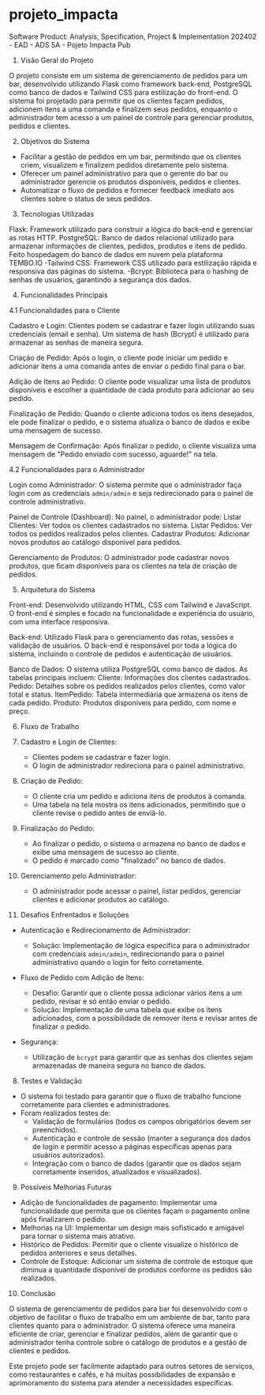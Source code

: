 # projeto_impacta
Software Product: Analysis, Specification, Project &amp; Implementation 202402 - EAD - ADS 5A - Pojeto Impacta Pub

1. Visão Geral do Projeto

O projeto consiste em um sistema de gerenciamento de pedidos para um bar, desenvolvido utilizando Flask como framework back-end, PostgreSQL como banco de dados e Tailwind CSS para estilização do front-end. O sistema foi projetado para permitir que os clientes façam pedidos, adicionem itens a uma comanda e finalizem seus pedidos, enquanto o administrador tem acesso a um painel de controle para gerenciar produtos, pedidos e clientes.

2. Objetivos do Sistema

- Facilitar a gestão de pedidos em um bar, permitindo que os clientes criem, visualizem e finalizem pedidos diretamente pelo sistema.
- Oferecer um painel administrativo para que o gerente do bar ou administrador gerencie os produtos disponíveis, pedidos e clientes.
- Automatizar o fluxo de pedidos e fornecer feedback imediato aos clientes sobre o status de seus pedidos.
  
3. Tecnologias Utilizadas

Flask: Framework utilizado para construir a lógica do back-end e gerenciar as rotas HTTP.
PostgreSQL: Banco de dados relacional utilizado para armazenar informações de clientes, pedidos, produtos e itens de pedido. Feito hospedagem do banco de dados em nuvem pela plataforma TEMBO.IO
-Tailwind CSS: Framework CSS utilizado para estilização rápida e responsiva das páginas do sistema.
-Bcrypt: Biblioteca para o hashing de senhas de usuários, garantindo a segurança dos dados.

4. Funcionalidades Principais

4.1 Funcionalidades para o Cliente

Cadastro e Login: Clientes podem se cadastrar e fazer login utilizando suas credenciais (email e senha). Um sistema de hash (Bcrypt) é utilizado para armazenar as senhas de maneira segura.
  
Criação de Pedido: Após o login, o cliente pode iniciar um pedido e adicionar itens a uma comanda antes de enviar o pedido final para o bar.

Adição de Itens ao Pedido: O cliente pode visualizar uma lista de produtos disponíveis e escolher a quantidade de cada produto para adicionar ao seu pedido.

Finalização de Pedido: Quando o cliente adiciona todos os itens desejados, ele pode finalizar o pedido, e o sistema atualiza o banco de dados e exibe uma mensagem de sucesso.

Mensagem de Confirmação: Após finalizar o pedido, o cliente visualiza uma mensagem de "Pedido enviado com sucesso, aguarde!" na tela.

4.2 Funcionalidades para o Administrador

Login como Administrador: O sistema permite que o administrador faça login com as credenciais `admin/admin` e seja redirecionado para o painel de controle administrativo.

Painel de Controle (Dashboard): No painel, o administrador pode:
  Listar Clientes: Ver todos os clientes cadastrados no sistema.
  Listar Pedidos: Ver todos os pedidos realizados pelos clientes.
  Cadastrar Produtos: Adicionar novos produtos ao catálogo disponível para pedidos.

Gerenciamento de Produtos: O administrador pode cadastrar novos produtos, que ficam disponíveis para os clientes na tela de criação de pedidos.

5. Arquitetura do Sistema

Front-end: Desenvolvido utilizando HTML, CSS com Tailwind e JavaScript. O front-end é simples e focado na funcionalidade e experiência do usuário, com uma interface responsiva.
  
Back-end: Utilizado Flask para o gerenciamento das rotas, sessões e validação de usuários. O back-end é responsável por toda a lógica do sistema, incluindo o controle de pedidos e autenticação de usuários.

Banco de Dados: O sistema utiliza PostgreSQL como banco de dados. As tabelas principais incluem:
  Cliente: Informações dos clientes cadastrados.
  Pedido: Detalhes sobre os pedidos realizados pelos clientes, como valor total e status.
  ItemPedido: Tabela intermediária que armazena os itens de cada pedido.
  Produto: Produtos disponíveis para pedido, com nome e preço.

6. Fluxo de Trabalho

1. Cadastro e Login de Clientes:
   - Clientes podem se cadastrar e fazer login.
   - O login de administrador redireciona para o painel administrativo.

2. Criação de Pedido:
   - O cliente cria um pedido e adiciona itens de produtos à comanda.
   - Uma tabela na tela mostra os itens adicionados, permitindo que o cliente revise o pedido antes de enviá-lo.

3. Finalização do Pedido:
   - Ao finalizar o pedido, o sistema o armazena no banco de dados e exibe uma mensagem de sucesso ao cliente.
   - O pedido é marcado como "finalizado" no banco de dados.

4. Gerenciamento pelo Administrador:
   - O administrador pode acessar o painel, listar pedidos, gerenciar clientes e adicionar produtos ao catálogo.

7. Desafios Enfrentados e Soluções

- Autenticação e Redirecionamento de Administrador:
  - Solução: Implementação de lógica específica para o administrador com credenciais `admin/admin`, redirecionando para o painel administrativo quando o login for feito corretamente.

- Fluxo de Pedido com Adição de Itens:
  - Desafio: Garantir que o cliente possa adicionar vários itens a um pedido, revisar e só então enviar o pedido.
  - Solução: Implementação de uma tabela que exibe os itens adicionados, com a possibilidade de remover itens e revisar antes de finalizar o pedido.

- Segurança:
  - Utilização de `bcrypt` para garantir que as senhas dos clientes sejam armazenadas de maneira segura no banco de dados.
  
8. Testes e Validação

- O sistema foi testado para garantir que o fluxo de trabalho funcione corretamente para clientes e administradores.
- Foram realizados testes de:
  - Validação de formulários (todos os campos obrigatórios devem ser preenchidos).
  - Autenticação e controle de sessão (manter a segurança dos dados de login e permitir acesso a páginas específicas apenas para usuários autorizados).
  - Integração com o banco de dados (garantir que os dados sejam corretamente inseridos, atualizados e visualizados).

9. Possíveis Melhorias Futuras

- Adição de funcionalidades de pagamento: Implementar uma funcionalidade que permita que os clientes façam o pagamento online após finalizarem o pedido.
- Melhorias na UI: Implementar um design mais sofisticado e amigável para tornar o sistema mais atrativo.
- Histórico de Pedidos: Permitir que o cliente visualize o histórico de pedidos anteriores e seus detalhes.
- Controle de Estoque: Adicionar um sistema de controle de estoque que diminua a quantidade disponível de produtos conforme os pedidos são realizados.

10. Conclusão

O sistema de gerenciamento de pedidos para bar foi desenvolvido com o objetivo de facilitar o fluxo de trabalho em um ambiente de bar, tanto para clientes quanto para o administrador. O sistema oferece uma maneira eficiente de criar, gerenciar e finalizar pedidos, além de garantir que o administrador tenha controle sobre o catálogo de produtos e a gestão de clientes e pedidos.

Este projeto pode ser facilmente adaptado para outros setores de serviços, como restaurantes e cafés, e há muitas possibilidades de expansão e aprimoramento do sistema para atender a necessidades específicas.
